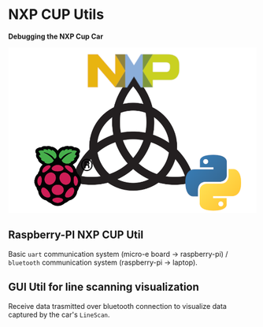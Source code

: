# NXP CUP Utils

**Debugging the NXP Cup Car**

![](assets/the_trifecta.png)

## Raspberry-PI NXP CUP Util

Basic `uart` communication system (micro-e board -> raspberry-pi) / `bluetooth` communication system (raspberry-pi -> laptop).

## GUI Util for line scanning visualization

Receive data trasmitted over bluetooth connection to visualize data captured by the car's `LineScan`.

